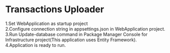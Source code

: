 # Transactions Uploader

1.Set WebApplication as startup project  
2.Configure connection string in appsettings.json in WebApplication project.  
3.Run Update-database command in Package Manager Console for Infrastructure project(This application uses Entity Framework).  
4.Application is ready to run.  

